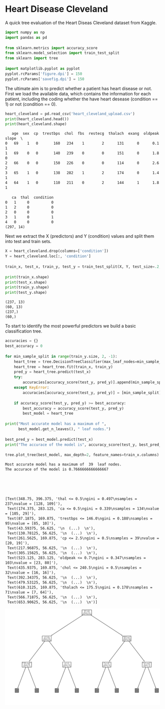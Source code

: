 # Heart Disease Cleveland
A quick tree evaluation of the Heart Diseas Cleveland dataset from Kaggle.


```python
import numpy as np
import pandas as pd

from sklearn.metrics import accuracy_score
from sklearn.model_selection import train_test_split
from sklearn import tree

import matplotlib.pyplot as pyplot
pyplot.rcParams['figure.dpi'] = 150
pyplot.rcParams['savefig.dpi'] = 150
```

The ultimate aim is to predict whether a patient has heart disease or not. First
we load the available data, which contains the information for each patient,
including the coding whether the have heart desease (condition == 1) or not
(condition == 0).


```python
heart_cleveland = pd.read_csv('heart_cleveland_upload.csv')
print(heart_cleveland.head())
print(heart_cleveland.shape)
```

       age  sex  cp  trestbps  chol  fbs  restecg  thalach  exang  oldpeak  slope  \
    0   69    1   0       160   234    1        2      131      0      0.1      1   
    1   69    0   0       140   239    0        0      151      0      1.8      0   
    2   66    0   0       150   226    0        0      114      0      2.6      2   
    3   65    1   0       138   282    1        2      174      0      1.4      1   
    4   64    1   0       110   211    0        2      144      1      1.8      1   
    
       ca  thal  condition  
    0   1     0          0  
    1   2     0          0  
    2   0     0          0  
    3   1     0          1  
    4   0     0          0  
    (297, 14)


Next we extract the X (predictors) and Y (condition) values and split them into
test and train sets.


```python
X = heart_cleveland.drop(columns=['condition'])
Y = heart_cleveland.loc[:, 'condition']

train_x, test_x, train_y, test_y = train_test_split(X, Y, test_size=.2, random_state=42)

print(train_x.shape)
print(test_x.shape)
print(train_y.shape)
print(test_y.shape)
```

    (237, 13)
    (60, 13)
    (237,)
    (60,)


To start to identify the most powerful predictors we build a basic classification
tree.


```python
accuracies = {}
best_accuracy = 0

for min_sample_split in range(train_y.size, 2, -1):
    heart_tree = tree.DecisionTreeClassifier(max_leaf_nodes=min_sample_split)
    heart_tree = heart_tree.fit(train_x, train_y)
    pred_y = heart_tree.predict(test_x)
    try:
        accuracies[accuracy_score(test_y, pred_y)].append(min_sample_split)
    except KeyError:
        accuracies[accuracy_score(test_y, pred_y)] = [min_sample_split]

    if accuracy_score(test_y, pred_y) >= best_accuracy:
        best_accuracy = accuracy_score(test_y, pred_y)
        best_model = heart_tree

print("Most accurate model has a maximum of ",
      best_model.get_n_leaves(), " leaf nodes.")

best_pred_y = best_model.predict(test_x)
print("The accurace of the model is", accuracy_score(test_y, best_pred_y))

tree.plot_tree(best_model, max_depth=2, feature_names=train_x.columns)
```

    Most accurate model has a maximum of  39  leaf nodes.
    The accurace of the model is 0.7666666666666667





    [Text(348.75, 396.375, 'thal <= 0.5\ngini = 0.497\nsamples = 237\nvalue = [128, 109]'),
     Text(174.375, 283.125, 'ca <= 0.5\ngini = 0.339\nsamples = 134\nvalue = [105, 29]'),
     Text(87.1875, 169.875, 'trestbps <= 146.0\ngini = 0.188\nsamples = 95\nvalue = [85, 10]'),
     Text(43.59375, 56.625, '\n  (...)  \n'),
     Text(130.78125, 56.625, '\n  (...)  \n'),
     Text(261.5625, 169.875, 'cp <= 2.5\ngini = 0.5\nsamples = 39\nvalue = [20, 19]'),
     Text(217.96875, 56.625, '\n  (...)  \n'),
     Text(305.15625, 56.625, '\n  (...)  \n'),
     Text(523.125, 283.125, 'oldpeak <= 0.7\ngini = 0.347\nsamples = 103\nvalue = [23, 80]'),
     Text(435.9375, 169.875, 'chol <= 240.5\ngini = 0.5\nsamples = 32\nvalue = [16, 16]'),
     Text(392.34375, 56.625, '\n  (...)  \n'),
     Text(479.53125, 56.625, '\n  (...)  \n'),
     Text(610.3125, 169.875, 'thalach <= 175.5\ngini = 0.178\nsamples = 71\nvalue = [7, 64]'),
     Text(566.71875, 56.625, '\n  (...)  \n'),
     Text(653.90625, 56.625, '\n  (...)  \n')]




    
![png](heart_cleveland_files/heart_cleveland_7_2.png)
    

